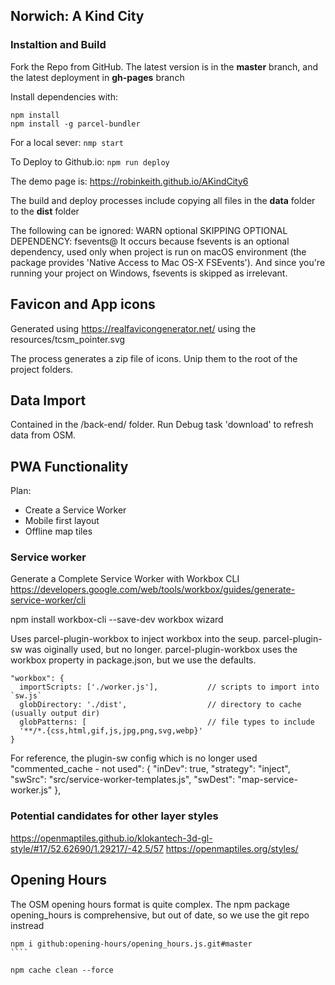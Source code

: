 ## Norwich: A Kind City
### Instaltion and Build

Fork the Repo from GitHub.
The latest version is in the **master** branch, and the latest deployment in **gh-pages** branch

Install dependencies with:
`````
npm install
npm install -g parcel-bundler
`````

For a local sever:
`````nmp start`````

To Deploy to Github.io:
`````npm run deploy`````

The demo page is: https://robinkeith.github.io/AKindCity6


The build and deploy processes include copying all files in the **data** folder to the **dist** folder

The following can be ignored:
 WARN optional SKIPPING OPTIONAL DEPENDENCY: fsevents@
  It occurs because fsevents is an optional dependency, used only when project is run on macOS environment (the package provides 'Native Access to Mac OS-X FSEvents'). And since you're running your project on Windows, fsevents is skipped as irrelevant.

  ## Favicon and App icons
  Generated using https://realfavicongenerator.net/
  using the resources/tcsm_pointer.svg 

  The process generates a zip file of icons. Unip them to the root of the project folders.
  
  ## Data Import 
  Contained in the /back-end/ folder. 
  Run Debug task 'download' to refresh data from OSM.

  
 ## PWA Functionality
 Plan:
 * Create a Service Worker
 * Mobile first layout
 * Offline map tiles

 ### Service worker

Generate a Complete Service Worker with Workbox CLI https://developers.google.com/web/tools/workbox/guides/generate-service-worker/cli

npm install workbox-cli --save-dev
workbox wizard

Uses parcel-plugin-workbox to inject workbox into the seup. parcel-plugin-sw was oiginally used, but no longer.
parcel-plugin-workbox uses the workbox property in package.json, but we use the defaults.
`````
"workbox": {
  importScripts: ['./worker.js'],           // scripts to import into `sw.js`
  globDirectory: './dist',                  // directory to cache (usually output dir)
  globPatterns: [                           // file types to include
  '**/*.{css,html,gif,js,jpg,png,svg,webp}'
}
`````

For reference, the plugin-sw config which is no longer used
"commented_cache - not used": {
    "inDev": true,
    "strategy": "inject",
    "swSrc": "src/service-worker-templates.js",
    "swDest": "map-service-worker.js"
  },

### Potential candidates for other layer styles
 https://openmaptiles.github.io/klokantech-3d-gl-style/#17/52.62690/1.29217/-42.5/57 
 https://openmaptiles.org/styles/
 

## Opening Hours
The OSM opening hours format is quite complex.  The npm package opening_hours is comprehensive,
but out of date, so we use the git repo instread
`````
npm i github:opening-hours/opening_hours.js.git#master
````

npm cache clean --force
